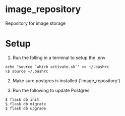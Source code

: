 # image_repository

Repository for image storage

# Setup

1. Run the folling in a terminal to setup the .env

```
echo "source `which activate.sh`" >> ~/.bashrc
\$ source ~/.bashrc
```

2. Make sure postgres is installed ('image_repository')

3. Run the following to update Postgres

```
$ flask db init
$ flask db migrate
$ flask db upgrade
```
